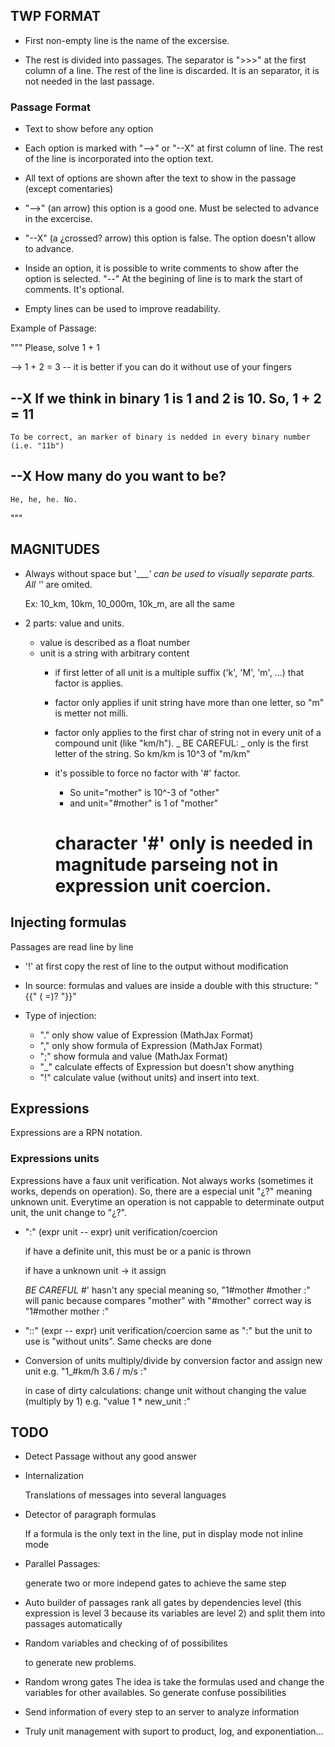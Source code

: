 ## TWP FORMAT

* First non-empty line is the name of the excersise.

* The rest is divided into passages. The separator is 
  ">>>" at the first column of a line. The rest of the line is discarded.
  It is an separator, it is not needed in the last passage.

### Passage Format
* Text to show before any option

* Each option is marked with "-->" or "--X" at first column of line. The rest of the line
  is incorporated into the option text.

* All text of options are shown after the text to show in the passage (except comentaries)
  
* "-->" (an arrow) this option is a good one. Must be selected to advance in the excercise.

* "--X" (a ¿crossed? arrow) this option is false. The option doesn't allow to advance.

* Inside an option, it is possible to write comments to show after the option is selected. 
  "--" At the begining of line is to mark the start of comments. It's optional.

* Empty lines can be used to improve readability.

Example of Passage: 

  """
  Please, solve 1 + 1

  --> 1 + 2 = 3
  -- it is better if you can do it without use of your fingers

  --X 
    If we think in binary 1 is 1 and 2 is 10. So, 1 + 2 = 11
  --
    To be correct, an marker of binary is nedded in every binary number (i.e. "11b")
  
  --X How many do you want to be?
  --
    He, he, he. No.
  """

## MAGNITUDES

* Always without space but '____' can be used to visually separate parts. 
  All '_' are omited.

  Ex: 10_km, 10km, 10_000m, 10k_m, are all the same

* 2 parts: value and units.
  * value is described as a float number
  * unit is a string with arbitrary content
    * if first letter of all unit is a multiple suffix ('k', 'M', 'm', ...)
      that factor is applies. 
    * factor only applies if unit string have more than one letter, so "m" is metter not milli.
    * factor only applies to the first char of string not in every unit of a compound unit (like "km/h"). 
      _ BE CAREFUL: _ only is the first letter of the string. So km/km is 10^3 of "m/km"
    * it's possible to force no factor with '#' factor. 
      * So unit="mother" is 10^-3 of "other" 
      * and unit="#mother" is 1 of "mother"
    
      # character '#' only is needed in magnitude parseing not in expression unit coercion. 

## Injecting formulas 
  Passages are read line by line

  * '!' at first copy the rest of line to the output without modification

  * In source: formulas and values are inside a double with this structure:
    "{{" <type of injection> (<Variablename> =)? <Expresion> "}}"

  * Type of injection:
    * "." only show value of Expression (MathJax Format)
    * "," only show formula of Expression (MathJax Format)
    * ";" show formula and value (MathJax Format)
    * "_" calculate effects of Expression but doesn't show anything
    * "!" calculate value (without units) and insert into text.

## Expressions
  Expressions are a RPN notation.

### Expressions units
  Expressions have a faux unit verification. Not always works (sometimes it works, depends on operation). 
  So, there are a especial unit "¿?" meaning unknown unit. Everytime an operation is not cappable to 
  determinate output unit, the unit change to "¿?". 

  * ":" (expr unit -- expr) unit verification/coercion
    
    if <expr> have a definite unit, this must be <unit> or a panic is thrown

    if <expr> have a unknown unit -> it assign <unit>

    _BE CAREFUL_ #' hasn't any special meaning so, "1#mother #mother :" will panic because compares "mother" with "#mother"
    correct way is "1#mother mother :"

  * "::" (expr -- expr) unit verification/coercion
    same as ":" but the unit to use is "without units". Same checks are done

  * Conversion of units
    multiply/divide by conversion factor and assign new unit
    e.g.  "1_#km/h 3.6 / m/s :"

    in case of dirty calculations: change unit without changing the value (multiply by 1)
    e.g.  "value 1 * new_unit :"


## TODO

* Detect Passage without any good answer

* Internalization
  
  Translations of messages into several languages

* Detector of paragraph formulas

  If a formula is the only text in the line, put in display mode not inline mode

* Parallel Passages: 

  generate two or more independ gates to achieve the same step
  
* Auto builder of passages
  rank all gates by dependencies level (this expression is level 3 because its variables are level 2) 
  and split them into passages automatically

* Random variables and checking of of possibilites

  to generate new problems. 

* Random wrong gates
  The idea is take the formulas used and change the variables for other availables. So generate confuse 
  possibilities
  
* Send information of every step to an server to analyze information

* Truly unit management
  with suport to product, log, and exponentiation...
